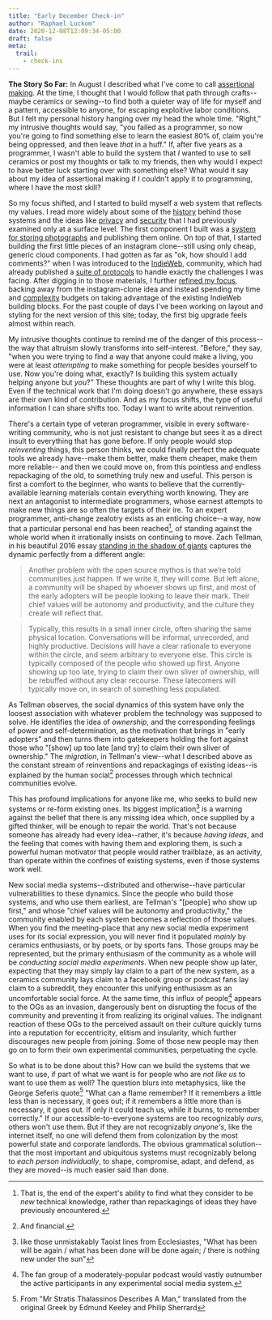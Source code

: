 ```yaml
---
title: "Early December Check-in"
author: "Raphael Luckom"
date: 2020-12-08T12:09:34-05:00
draft: false
meta:
  trail:
    - check-ins
---
```

**The Story So Far:**
In August I described what I've come to call [assertional making](https://www.raphaelluckom.com/posts/not_draft.html). At the time,
I thought that I would follow that path through crafts--maybe ceramics or sewing--to find both a quieter way of life for myself
and a pattern, accessible to anyone, for escaping exploitive labor conditions. But I felt my personal history hanging over my head
the whole time. "Right," my intrusive thoughts would say, "you failed as a programmer, so now you're going to find something else to
learn the easiest 80% of, claim you're being oppressed, and then leave _that_ in a huff." If, after five years as a programmer, I wasn't
able to build the system that _I_ wanted to use to sell ceramics or post my thoughts or talk to my friends, then why would I expect
to have better luck starting over with something else? What would it say about my idea of assertional making if I couldn't apply it
to programming, where I have the most skill? 

So my focus shifted, and I started to build myself a web system that reflects my values.
I read more widely about some of the [history](https://www.raphaelluckom.com/posts/internet_history_000.html) behind those systems
and the ideas like [privacy](https://www.raphaelluckom.com/posts/on_privacy_000.html) and [security](https://www.raphaelluckom.com/posts/on_security_000.html)
that I had previously examined only at a surface level. The first component I built was a [system for storing photographs](https://www.raphaelluckom.com/posts/early_november_check_in.html)
and publishing them online. On top of that, I started building the first little pieces of an instagram clone--still using only cheap,
generic cloud components. I had gotten as far as "ok, how should I add comments?" when I was introduced to the [IndieWeb](https://indieweb.org/),
community, which had already published a [suite of protocols](https://www.w3.org/TR/social-web-protocols/) to handle exactly the challenges I was facing.
After digging in to those materials, I further [refined my focus](https://www.raphaelluckom.com/posts/mid_november_check_in.html), backing
away from the instagram-clone idea and instead spending my time and [complexity](https://www.raphaelluckom.com/posts/complexity_budget.html) budgets
on taking advantage of the existing IndieWeb building blocks. For the past couple of days I've been working
on layout and styling for the next version of this site; today, the first big upgrade feels almost within reach.

My intrusive thoughts continue to remind me of the danger of this process--the way that altruism slowly transforms into self-interest. "Before,"
they say, "when you were trying to find a way that anyone could make a living, you were at least _attempting_ to make something for people
besides yourself to use. Now you're doing what, exactly? Is building this system actually helping anyone but _you_?" These thoughts are part
of why I write this blog. Even if the technical work that I'm doing doesn't go anywhere, these essays are their own kind of contribution.
And as my focus shifts, the type of useful information I can share shifts too. Today I want to write about reinvention.

There's a certain type of veteran programmer, visible in every software-writing community, who is not just resistant to change but
sees it as a direct insult to everything that has gone before. If only people would stop _reinventing_ things,
this person thinks, we could finally perfect the adequate tools we already have--make them better, make them cheaper, make them more reliable--
and then we could move on, from this pointless and endless repackaging of the old, to something truly new and useful. This person is first
a comfort to the beginner, who wants to believe that the currently-available learning materials contain everything worth knowing. They
are next an antagonist to intermediate programmers, whose earnest attempts to make new things are so often the targets of their ire. To an expert
programmer, anti-change zealotry exists as an enticing choice--a way, now that a particular personal end has been reached[^1], of standing
against the whole world when it irrationally insists on continuing to move. Zach Tellman, in his beautiful 2016 essay [standing in the shadow of giants](https://ideolalia.com/essays/standing-in-the-shadow-of-giants.html)
captures the dynamic perfectly from a different angle:

> Another problem with the open source mythos is that we’re told communities just happen. If we write it, they will come. 
> But left alone, a community will be shaped by whoever shows up first, and most of the early adopters will be people looking 
> to leave their mark. Their chief values will be autonomy and productivity, and the culture they create will reflect that.

> Typically, this results in a small inner circle, often sharing the same physical location. Conversations will be informal, 
> unrecorded, and highly productive. Decisions will have a clear rationale to everyone within the circle, and seem arbitrary 
> to everyone else. This circle is typically composed of the people who showed up first. Anyone showing up too late, trying to 
> claim their own sliver of ownership, will be rebuffed without any clear recourse. These latecomers will typically move on, 
> in search of something less populated.

As Tellman observes, the social dynamics of this system have only the loosest association with whatever problem the technology was
supposed to solve. He identifies the idea of _ownership_, and the corresponding feelings of power and self-determination, as the
motivation that brings in "early adopters" and then turns them into gatekeepers holding the fort against those who "[show] up too late
[and try] to claim their own sliver of ownership." The _migration_, in Tellman's view--what I described above as the constant stream of
reinventions and repackagings of existing ideas--is explained by the human social[^2] processes through which technical communities evolve.

This has profound implications for anyone like me, who seeks to build new systems or re-form existing ones. Its biggest implication[^3]
is a warning against the belief that there is any missing idea which, once supplied by a gifted thinker, will be enough to repair the world.
That's not because someone has already had every idea--rather, it's because _having ideas_, and the feeling that comes with having them and exploring them,
is such a powerful human motivator that people would rather trailblaze, as an activity, than operate within the confines of existing systems, even
if those systems work well.

New social media systems--distributed and otherwise--have particular vulnerabilities to these dynamics. Since the people who build those systems,
and who use them earliest, are Tellman's "[people] who show up first," and whose "chief values will be autonomy and productivity,"
the community enabled by each system becomes a reflection of those values. When you find the meeting-place that any new social media experiment
uses for its social expression, you will never find it populated _mainly_ by ceramics enthusiasts, or by poets, or by sports fans. Those
groups may be represented, but the primary enthusiasm of the community as a whole will be _conducting social media experiments_. When
new people show up later, expecting that they may simply lay claim to a part of the new system, as a ceramics community lays claim to a 
facebook group or podcast fans lay claim to a subreddit, they encounter this unifying enthusiasm as an uncomfortable social force. At the same time, 
this influx of people[^4] appears to the OGs as an invasion, dangerously bent on disrupting the focus of the community and preventing it from realizing its original values. The indignant 
reaction of these OGs to the perceived assault on their culture quickly turns into a reputation for eccentricity, elitism and insularity,
which further discourages new people from joining. Some of those new people may then go on to form their own experimental communities,
perpetuating the cycle.

So what is to be done about this? How can we build the systems that we want to use, if part of what we want is for people who are _not like us_
to want to use them as well? The question blurs into metaphysics, like the George Seferis quote[^5] "What can a flame remember?
If it remembers a little less than is necessary, it goes out; if it remembers a little more than is necessary, it goes out. If only it could
teach us, while it burns, to remember correctly." If our accessible-to-everyone systems are too recognizably _ours_, others won't use them. But if
they are not recognizably _anyone's_, like the internet itself, no one will defend them from colonization by the most powerful state and corporate landlords.
The obvious grammatical solution--that the most important and ubiquitous systems must recognizably belong to _each person individually_, to shape,
compromise, adapt, and defend, as they are moved--is much easier said than done. 


[^1]: That is, the end of the expert's ability to find what they consider to be _new_ technical knowledge, rather than repackagings of ideas they have previously encountered.
[^2]: And financial.
[^3]: like those unmistakably Taoist lines from Ecclesiastes, "What has been will be again / what has been done will be done again; / there is nothing new under the sun"
[^4]: The fan group of a moderately-popular podcast would vastly outnumber the active participants in any experimental social media system.
[^5]: From "Mr Stratis Thalassinos Describes A Man," translated from the original Greek by Edmund Keeley and Philip Sherrard

